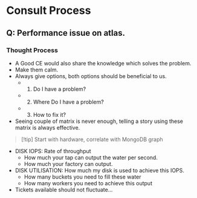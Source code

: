 # Consult Process

## Q: Performance issue on atlas.
### Thought Process
- A Good CE would also share the knowledge which solves the problem.
- Make them calm.
- Always give options, both options should be beneficial to us.
	- 1. Do I have a problem?
	- 2. Where Do I have a problem?
	- 3. How to fix it?
- Seeing couple of matrix is never enough, telling a story using these matrix is always effective.
>[!tip] Start with hardware, correlate with MongoDB graph
- DISK IOPS: Rate of throughput
	- How much your tap can output the water per second.
	- How much your factory can output.
- DISK UTILISATION: How much my disk is used to achieve this IOPS.
	- How many buckets you need to fill these water
	- How many workers you need to achieve this output
- Tickets available should not fluctuate...
